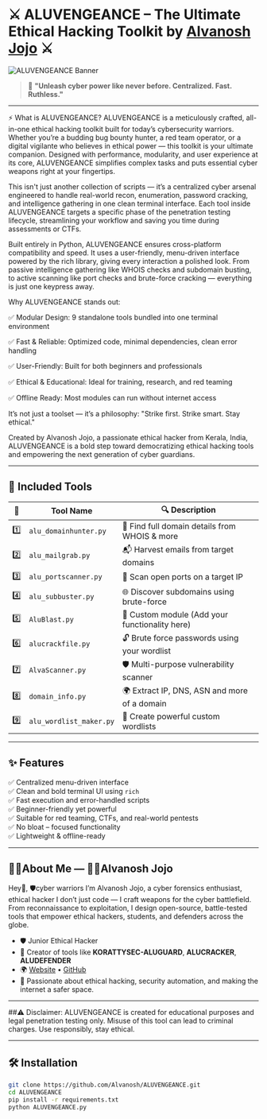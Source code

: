 # ⚔️ ALUVENGEANCE – The Ultimate Ethical Hacking Toolkit by [Alvanosh Jojo](https://github.com/Alvanosh) ⚔️

![ALUVENGEANCE Banner](https://your-image-link-if-any.com)

> 🧠 **"Unleash cyber power like never before. Centralized. Fast. Ruthless."**

---

⚡ What is ALUVENGEANCE?
ALUVENGEANCE is a meticulously crafted, all-in-one ethical hacking toolkit built for today’s cybersecurity warriors. Whether you’re a budding bug bounty hunter, a red team operator, or a digital vigilante who believes in ethical power — this toolkit is your ultimate companion. Designed with performance, modularity, and user experience at its core, ALUVENGEANCE simplifies complex tasks and puts essential cyber weapons right at your fingertips.

This isn't just another collection of scripts — it’s a centralized cyber arsenal engineered to handle real-world recon, enumeration, password cracking, and intelligence gathering in one clean terminal interface. Each tool inside ALUVENGEANCE targets a specific phase of the penetration testing lifecycle, streamlining your workflow and saving you time during assessments or CTFs.

Built entirely in Python, ALUVENGEANCE ensures cross-platform compatibility and speed. It uses a user-friendly, menu-driven interface powered by the rich library, giving every interaction a polished look. From passive intelligence gathering like WHOIS checks and subdomain busting, to active scanning like port checks and brute-force cracking — everything is just one keypress away.

Why ALUVENGEANCE stands out:

✅ Modular Design: 9 standalone tools bundled into one terminal environment

✅ Fast & Reliable: Optimized code, minimal dependencies, clean error handling

✅ User-Friendly: Built for both beginners and professionals

✅ Ethical & Educational: Ideal for training, research, and red teaming

✅ Offline Ready: Most modules can run without internet access

It’s not just a toolset — it’s a philosophy: "Strike first. Strike smart. Stay ethical."

Created by Alvanosh Jojo, a passionate ethical hacker from Kerala, India, ALUVENGEANCE is a bold step toward democratizing ethical hacking tools and empowering the next generation of cyber guardians.



---

## 🧰 Included Tools

| 🔢 | Tool Name             | 🔍 Description |
|----|-----------------------|----------------|
| 1️⃣ | `alu_domainhunter.py`   | 🔎 Find full domain details from WHOIS & more |
| 2️⃣ | `alu_mailgrab.py`      | 📬 Harvest emails from target domains |
| 3️⃣ | `alu_portscanner.py`   | 🚪 Scan open ports on a target IP |
| 4️⃣ | `alu_subbuster.py`     | 🌐 Discover subdomains using brute-force |
| 5️⃣ | `AluBlast.py`          | 🧨 Custom module (Add your functionality here) |
| 6️⃣ | `alucrackfile.py`      | 🔓 Brute force passwords using your wordlist |
| 7️⃣ | `AlvaScanner.py`       | 🛡️ Multi-purpose vulnerability scanner |
| 8️⃣ | `domain_info.py`       | 🌍 Extract IP, DNS, ASN and more of a domain |
| 9️⃣ | `alu_wordlist_maker.py`| 🧾 Create powerful custom wordlists |

---

## ✨ Features

✅ Centralized menu-driven interface  
✅ Clean and bold terminal UI using `rich`  
✅ Fast execution and error-handled scripts  
✅ Beginner-friendly yet powerful  
✅ Suitable for red teaming, CTFs, and real-world pentests  
✅ No bloat – focused functionality  
✅ Lightweight & offline-ready  

---

## 🧑‍💻About Me — 👨‍💻Alvanosh Jojo

Hey👋,
      🛡️cyber warriors 
I’m Alvanosh Jojo, a cyber forensics enthusiast, ethical hacker
I don’t just code — I craft weapons for the cyber battlefield. From reconnaissance to exploitation, I design open-source, battle-tested tools that empower ethical hackers, students, and defenders across the globe.
- 🛡️ Junior Ethical Hacker  
- 🧠 Creator of tools like **KORATTYSEC-ALUGUARD**, **ALUCRACKER**, **ALUDEFENDER**  
- 🌍 [Website](https://alvanosh.info) • [GitHub](https://github.com/Alvanosh)  
- 💬 Passionate about ethical hacking, security automation, and making the internet a safer space.

---

##⚠️ Disclaimer:
ALUVENGEANCE is created for educational purposes and legal penetration testing only. Misuse of this tool can lead to criminal charges. Use responsibly, stay ethical.

---
## 🛠️ Installation

```bash
git clone https://github.com/Alvanosh/ALUVENGEANCE.git
cd ALUVENGEANCE
pip install -r requirements.txt
python ALUVENGEANCE.py
